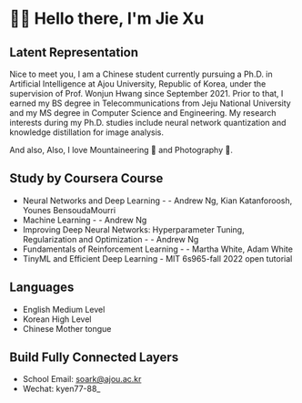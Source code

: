 # 👋👋 Hello there, I'm Jie Xu

## Latent Representation


Nice to meet you, I am a Chinese student currently pursuing a Ph.D. in Artificial Intelligence at Ajou University, Republic of Korea, under the supervision of Prof. Wonjun Hwang since September 2021. Prior to that, I earned my BS degree in Telecommunications from Jeju National University and my MS degree in Computer Science and Engineering. My research interests during my Ph.D. studies include neural network quantization and knowledge distillation for image analysis.

And also, Also, I love Mountaineering 🗻 and Photography 📸.

## Study by Coursera Course
* Neural Networks and Deep Learning - - Andrew Ng, Kian Katanforoosh, Younes BensoudaMourri
* Machine Learning - - Andrew Ng
* Improving Deep Neural Networks: Hyperparameter Tuning, Regularization and Optimization - - Andrew Ng
* Fundamentals of Reinforcement Learning - - Martha White, Adam White
* TinyML and Efficient Deep Learning - MIT 6s965-fall 2022 open tutorial

## Languages
* English Medium Level
* Korean High Level
* Chinese Mother tongue

## Build Fully Connected Layers
* School Email: soark@ajou.ac.kr
* Wechat: kyen77-88_

